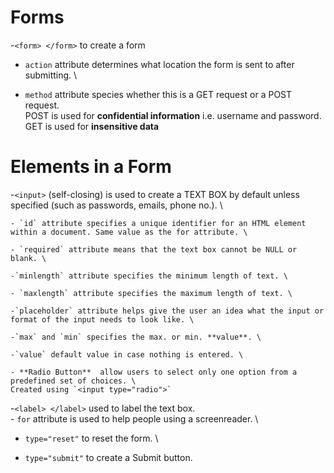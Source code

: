 # Forms
-`<form> </form>` to create a form

- `action` attribute determines what location the form is sent to after submitting. \

- `method` attribute species whether this is a GET request or a POST request. \
POST is used for **confidential information** i.e. username and password.\
GET is used for **insensitive data**

# Elements in a Form

-`<input>` (self-closing) is used to create a TEXT BOX by default unless specified (such as passwords, emails, phone no.). \

    - `id` attribute specifies a unique identifier for an HTML element within a document. Same value as the for attribute. \ 

    - `required` attribute means that the text box cannot be NULL or blank. \

    -`minlength` attribute specifies the minimum length of text. \

    - `maxlength` attribute specifies the maximum length of text. \

    -`placeholder` attribute helps give the user an idea what the input or format of the input needs to look like. \

    -`max` and `min` specifies the max. or min. **value**. \

    -`value` default value in case nothing is entered. \

    - **Radio Button**  allow users to select only one option from a predefined set of choices. \
    Created using `<input type="radio">`

-`<label> </label>` used to label the text box. \
    - `for` attribute is used to help people using a screenreader. \

- `type="reset"` to reset the form. \

- `type="submit"` to create a Submit button.

